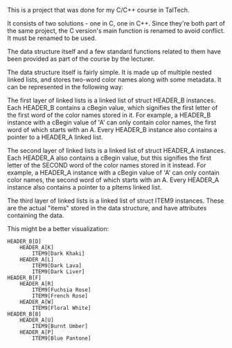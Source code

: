 This is a project that was done for my C/C++ course in TalTech.

It consists of two solutions - one in C, one in C++. Since they're both part of the same project, the C version's main function is renamed to avoid conflict.
It must be renamed to be used.

The data structure itself and a few standard functions related to them have been provided as part of the course by the lecturer.

The data structure itself is fairly simple. It is made up of multiple nested linked lists, and stores two-word color names along with some metadata.
It can be represented in the following way:

The first layer of linked lists is a linked list of struct HEADER_B instances. Each HEADER_B contains a cBegin value, which signifies the first letter of the
first word of the color names stored in it. For example, a HEADER_B instance with a cBegin value of 'A' can only contain color names, the first word of which
starts with an A. Every HEADER_B instance also contains a pointer to a HEADER_A linked list.

The second layer of linked lists is a linked list of struct HEADER_A instances. Each HEADER_A also contains a cBegin value, but this signifies the first letter
of the SECOND word of the color names stored in it instead. For example, a HEADER_A instance with a cBegin value of 'A' can only contain color names, the second
word of which starts with an A. Every HEADER_A instance also contains a pointer to a pItems linked list.

The third layer of linked lists is a linked list of struct ITEM9 instances. These are the actual "items" stored in the data structure, and have attributes containing
the data.

This might be a better visualization:

```
HEADER_B[D]
    HEADER_A[K]
        ITEM9[Dark Khaki]
    HEADER_A[L]
        ITEM9[Dark Lava]
        ITEM9[Dark Liver]
HEADER_B[F]
    HEADER_A[R]
        ITEM9[Fuchsia Rose]
        ITEM9[French Rose]
    HEADER_A[W]
        ITEM9[Floral White]
HEADER_B[B]
    HEADER_A[U]
        ITEM9[Burnt Umber]
    HEADER_A[P]
        ITEM9[Blue Pantone]
```
